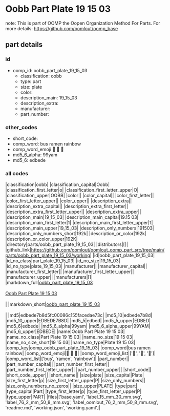 # Oobb Part Plate 19 15 03  

note: This is part of OOMP the Oopen Organization Method For Parts. For more details: https://github.com/oomlout/oomp_base

##  part details





### id
* oomp_id: oobb_part_plate_19_15_03
  * classification: oobb
  * type: part
  * size: plate
  * color: 
  * description_main: 19_15_03
  * description_extra: 
  * manufacturer: 
  * part_number: 

### other_codes
* short_code: 
* oomp_word: bus ramen rainbow
* oomp_word_emoji :bus: :ramen: :rainbow:
* md5_6_alpha: 99yam
* md5_6: edbede

### all codes 
|classification|oobb|
|classification_capital|Oobb|
|classification_first_letter|o|
|classification_first_letter_upper|O|
|classification_upper|OOBB|
|color||
|color_capital||
|color_first_letter||
|color_first_letter_upper||
|color_upper||
|description_extra||
|description_extra_capital||
|description_extra_first_letter||
|description_extra_first_letter_upper||
|description_extra_upper||
|description_main|19_15_03|
|description_main_capital|19.15 03|
|description_main_first_letter|1|
|description_main_first_letter_upper|1|
|description_main_upper|19_15_03|
|description_only_numbers|191503|
|description_only_numbers_short|192k|
|description_or_color|192k|
|description_or_color_upper|192K|
|directory|parts/oobb_part_plate_19_15_03|
|distributors|[]|
|github_link|https://github.com/oomlout/oomlout_oomp_part_src/tree/main/parts/oobb_part_plate_19_15_03/working|
|id|oobb_part_plate_19_15_03|
|id_no_class|part_plate_19_15_03|
|id_no_size|19_15_03|
|id_no_type|plate_19_15_03|
|manufacturer||
|manufacturer_capital||
|manufacturer_first_letter||
|manufacturer_first_letter_upper||
|manufacturer_upper||
|manufacturers|[]|
|markdown_full|[oobb_part_plate_19_15_03](https://github.com/oomlout/oomlout_oomp_part_src/tree/main/parts/oobb_part_plate_19_15_03/working)<br>[](https://github.com/oomlout/oomlout_oomp_part_src/tree/main/parts/oobb_part_plate_19_15_03/working)<br>[Oobb Part Plate 19 15 03](https://github.com/oomlout/oomlout_oomp_part_src/tree/main/parts/oobb_part_plate_19_15_03/working)<br><br>|
|markdown_short|[oobb_part_plate_19_15_03](https://github.com/oomlout/oomlout_oomp_part_src/tree/main/parts/oobb_part_plate_19_15_03/working)<br><br>|
|md5|edbede7b8d5fc00086c155facedae73c|
|md5_10|edbede7b8d|
|md5_10_upper|EDBEDE7B8D|
|md5_5|edbed|
|md5_5_upper|EDBED|
|md5_6|edbede|
|md5_6_alpha|99yam|
|md5_6_alpha_upper|99YAM|
|md5_6_upper|EDBEDE|
|name|Oobb Part Plate 19 15 03|
|name_no_class|Part Plate 19 15 03|
|name_no_size|19 15 03|
|name_no_size_short|19 15 03|
|name_no_type|Plate 19 15 03|
|oomp_key|oomp_oobb_part_plate_19_15_03|
|oomp_word|bus ramen rainbow|
|oomp_word_emoji|:bus: :ramen: :rainbow:|
|oomp_word_emoji_list|[':bus:', ':ramen:', ':rainbow:']|
|oomp_word_list|['bus', 'ramen', 'rainbow']|
|part_number||
|part_number_capital||
|part_number_first_letter||
|part_number_first_letter_upper||
|part_number_upper||
|short_code||
|short_code_upper||
|short_name||
|size|plate|
|size_capital|Plate|
|size_first_letter|p|
|size_first_letter_upper|P|
|size_only_numbers||
|size_only_numbers_no_zeros||
|size_upper|PLATE|
|type|part|
|type_capital|Part|
|type_first_letter|p|
|type_first_letter_upper|P|
|type_upper|PART|
|files|['base.yaml', 'label_15_mm_30_mm.svg', 'label_76_2_mm_50_8_mm.svg', 'label_oomlout_76_2_mm_50_8_mm.svg', 'readme.md', 'working.json', 'working.yaml']|
